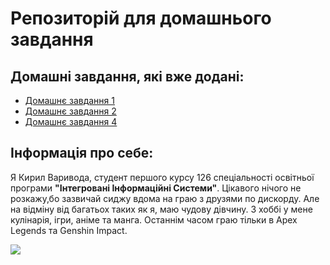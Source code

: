 # Репозиторій для домашнього завдання
## Домашні завдання, які вже додані:
   - [Домашнє завдання 1 ](hw1)
   - [Домашнє завдання 2 ](hw2)
   - [Домашнє завдання 4 ](hw4)
## Інформація про себе:
Я Кирил Варивода, студент першого курсу 126 спеціальності освітньої програми **"Інтегровані Інформаційні Системи"**.
Цікавого нічого не розкажу,бо зазвичай сиджу вдома на граю з друзями по дискорду. Але на відміну від багатьох
таких як я, маю чудову дівчину. З хоббі у мене кулінарія, ігри, аніме та манга. Останнім часом граю тільки в Apex Legends та Genshin Impact.


![](https://media.tenor.com/rf2vPQpJJYYAAAAC/cat-spin-3d-cat.gif)

